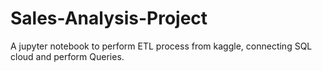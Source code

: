 # Sales-Analysis-Project
A jupyter notebook to perform ETL process from kaggle, connecting SQL cloud and perform Queries.
